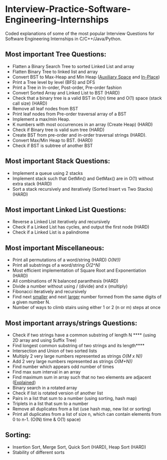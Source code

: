 # Interview-Practice-Software-Engineering-Internships
Coded explanations of some of the most popular Interview Questions for Software Engineering Internships in C/C++/Java/Python.

## Most important Tree Questions:
- Flatten a Binary Search Tree to sorted Linked List and array
- Flatten Binary Tree to linked list and array
- Convert BST to Max-Heap and Min Heap (<a href="http://www.geeksforgeeks.org/convert-bst-min-heap/">Auxiliary Space</a> and <a href="http://www.geeksforgeeks.org/in-place-convert-bst-into-a-min-heap/">In-Place</a>)
- Print a Tree level by level (BFS) and DFS
- Print a Tree in In-order, Post-order, Pre-order fashion
- Convert Sorted Array and Linked List to BST (HARD)
- Check that a binary tree is a valid BST in O(n) time and O(1) space (stack call size) (HARD)
- Remove all leaf nodes from BST
- Print leaf nodes from Pre-order traversal array of a BST
- Implement a max/min Heap.
- K numbers with most occurrences in an array (Create Heap) (HARD)
- Check if Binary tree is valid sum tree (HARD)
- Create BST from pre-order and in-order traversal strings (HARD).
- Convert Max/Min Heap to BST. (HARD)
- Check if BST is subtree of another BST

## Most important Stack Questions:
- Implement a queue using 2 stacks
- Implement stack such that GetMin() and GetMax() are in O(1) without extra stack (HARD)
- Sort a stack recursively and iteratively (Sorted Insert vs Two Stacks) (HARD)

## Most important Linked List Questions:
- Reverse a Linked List iteratively and recursively
- Check if a Linked List has cycles, and output the first node (HARD)
- Check if a Linked List is a palindrome

## Most important Miscellaneous:
- Print all permutations of a word/string (HARD) *O(N!))*
- Print all substrings of a word/string *O(2^N)*
- Most efficient implementation of Square Root and Exponentiation (HARD)
- All combinations of N balanced paranthesis (HARD)
- Divide a number without using / (divide) and x (multiply)
- Fibonacci iteratively and recursively
- Find next <a href="https://sohagbuet.wordpress.com/2014/04/03/find-the-next-smaller-number-with-the-same-digits/">smaller</a> and next <a href="https://sohagbuet.wordpress.com/2014/04/03/find-the-next-higher-number-with-the-same-digit/">larger</a> number formed from the same digits of a given number N.
- Number of ways to climb stairs using either 1 or 2 (n or m) steps at once

## Most important arrays/strings Questions:
- Check if two strings have a common substring of length N **** (using 2D array and using Suffix Tree)
- Find longest common substring of two strings and its length****
- Intersection and Union of two sorted lists
- Multiply 2 very large numbers represented as strings *O(M x N))*
- Add 2 very large numbers represented as strings *O(M+N))*
- Find number which appears odd number of times
- Find max sum interval in an array
- Find maximum sum in array such that no two elements are adjacent (<a href="http://www.geeksforgeeks.org/maximum-sum-such-that-no-two-elements-are-adjacent/">Explained</a>)
- Binary search in a rotated array
- Check if list is rotated version of another list
- Pairs in a list that sum to a number (using sorting, hash map)
- Triplets in a list that sum to a number
- Remove all duplicates from a list (use hash map, new list or sorting)
- Print all duplicates from a list of size n, which can contain elements from 0 to n-1. (O(N) time & O(1) space)

## Sorting:
- Insertion Sort, Merge Sort, Quick Sort (HARD), Heap Sort (HARD)
- Stability of different sorts
